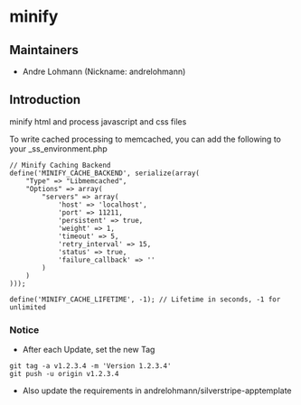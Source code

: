# minify

## Maintainers

 * Andre Lohmann (Nickname: andrelohmann)
  <lohmann dot andre at googlemail dot com>

## Introduction

minify html and process javascript and css files

To write cached processing to memcached, you can add the following to your _ss_environment.php

```
// Minify Caching Backend
define('MINIFY_CACHE_BACKEND', serialize(array(
    "Type" => "Libmemcached",
    "Options" => array(
        "servers" => array(
            'host' => 'localhost', 
            'port' => 11211, 
            'persistent' => true, 
            'weight' => 1, 
            'timeout' => 5,
            'retry_interval' => 15, 
            'status' => true, 
            'failure_callback' => ''
        )
    )
)));

define('MINIFY_CACHE_LIFETIME', -1); // Lifetime in seconds, -1 for unlimited
```

### Notice
 * After each Update, set the new Tag
```
git tag -a v1.2.3.4 -m 'Version 1.2.3.4'
git push -u origin v1.2.3.4
```
 * Also update the requirements in andrelohmann/silverstripe-apptemplate